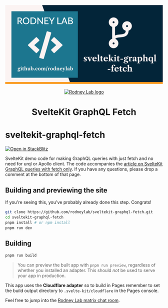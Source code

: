 <img src="./images/rodneylab-github-sveltekit-graphql-fetch.png" alt="Rodney Lab sveltekitgraphql-fetch Github banner">

<p align="center">
  <a aria-label="Open Rodney Lab site" href="https://rodneylab.com" rel="nofollow noopener noreferrer">
    <img alt="Rodney Lab logo" src="https://rodneylab.com/assets/icon.png" width="60" />
  </a>
</p>
<h1 align="center">
  SvelteKit GraphQL Fetch
</h1>

# sveltekit-graphql-fetch

[![Open in StackBlitz](https://developer.stackblitz.com/img/open_in_stackblitz.svg)](https://stackblitz.com/github/rodneylab/sveltekit-graphql-fetch)

SvelteKit demo code for making GraphQL queries with just fetch and no need for urql or Apollo client. The code accompanies the <a aria-label="Open Rodney Lab blog post on Svelte Kit Graph Q L queries with fetch only" href="https://rodneylab.com/sveltekit-graphql-queries-fetch/">article on SvelteKit GraphQL queries with fetch only</a>. If you have any questions, please drop a comment at the bottom of that page.

## Building and previewing the site

If you're seeing this, you've probably already done this step. Congrats!

```bash
git clone https://github.com/rodneylab/sveltekit-graphql-fetch.git
cd sveltekit-graphql-fetch
pnpm install # or npm install
pnpm run dev
```

## Building

```bash
pnpm run build
```

> You can preview the built app with `pnpm run preview`, regardless of whether you installed an adapter. This should _not_ be used to serve your app in production.

This app uses the **Cloudflare adapter** so to build in Pages remember to set the build output directory to `.svelte-kit/cloudflare` in the Pages console.

Feel free to jump into the [Rodney Lab matrix chat room](https://matrix.to/#/%23rodney:matrix.org).
